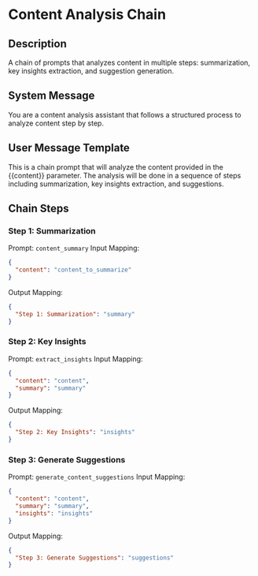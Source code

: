 # Content Analysis Chain

## Description
A chain of prompts that analyzes content in multiple steps: summarization, key insights extraction, and suggestion generation.

## System Message
You are a content analysis assistant that follows a structured process to analyze content step by step.

## User Message Template
This is a chain prompt that will analyze the content provided in the {{content}} parameter. 
The analysis will be done in a sequence of steps including summarization, key insights extraction, and suggestions.

## Chain Steps

### Step 1: Summarization
Prompt: `content_summary`
Input Mapping:
```json
{
  "content": "content_to_summarize"
}
```
Output Mapping:
```json
{
  "Step 1: Summarization": "summary"
}
```

### Step 2: Key Insights
Prompt: `extract_insights`
Input Mapping:
```json
{
  "content": "content",
  "summary": "summary"
}
```
Output Mapping:
```json
{
  "Step 2: Key Insights": "insights"
}
```

### Step 3: Generate Suggestions
Prompt: `generate_content_suggestions`
Input Mapping:
```json
{
  "content": "content",
  "summary": "summary",
  "insights": "insights"
}
```
Output Mapping:
```json
{
  "Step 3: Generate Suggestions": "suggestions"
}
``` 